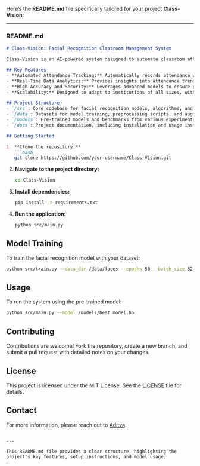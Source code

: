 Here’s the **README.md** file specifically tailored for your project **Class-Vision**:

---

### **README.md**

```markdown
# Class-Vision: Facial Recognition Classroom Management System

Class-Vision is an AI-powered system designed to automate classroom attendance and management using facial recognition technology. The project enhances accuracy, security, and real-time data analytics, providing a scalable and efficient solution for educational institutions.

## Key Features
- **Automated Attendance Tracking:** Automatically records attendance with facial recognition, reducing manual errors and preventing proxy attendance.
- **Real-Time Data Analytics:** Provides insights into attendance trends and student participation.
- **High Accuracy and Security:** Leverages advanced models to ensure precise identification and secure access control.
- **Scalability:** Designed to adapt to institutions of all sizes, with the capability to expand as needed.

## Project Structure
- `/src`: Core codebase for facial recognition models, algorithms, and system logic.
- `/data`: Datasets for model training, preprocessing scripts, and augmentation tools.
- `/models`: Pre-trained models and benchmarks from various experiments.
- `/docs`: Project documentation, including installation and usage instructions.

## Getting Started

1. **Clone the repository:**
   ```bash
   git clone https://github.com/your-username/Class-Vision.git
   ```

2. **Navigate to the project directory:**
   ```bash
   cd Class-Vision
   ```

3. **Install dependencies:**
   ```bash
   pip install -r requirements.txt
   ```

4. **Run the application:**
   ```bash
   python src/main.py
   ```

## Model Training
To train the facial recognition model with your dataset:

```bash
python src/train.py --data_dir /data/faces --epochs 50 --batch_size 32
```

## Usage
To run the system using the pre-trained model:

```bash
python src/main.py --model /models/best_model.h5
```

## Contributing
Contributions are welcome! Fork the repository, create a new branch, and submit a pull request with detailed notes on your changes.

## License
This project is licensed under the MIT License. See the [LICENSE](License) file for details.

## Contact
For more information, please reach out to [Aditya](mailto:adityamanoja@gmail.com).

```

---

This README.md file provides a clear structure, highlighting the project's key features, setup instructions, and model usage.
